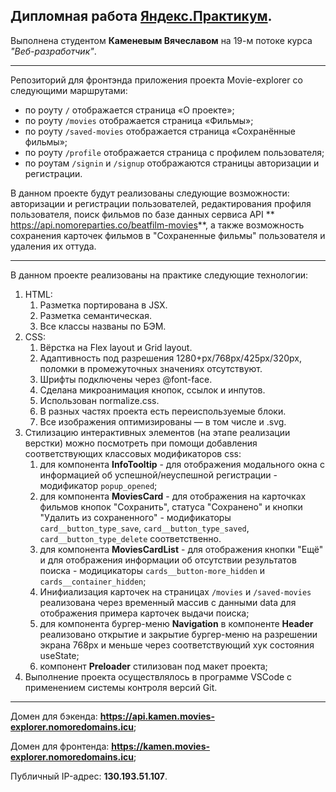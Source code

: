 Дипломная работа [Яндекс.Практикум](https://praktikum.yandex.ru/).
---
Выполнена студентом **Каменевым Вячеславом** на 19-м потоке курса *"Веб-разработчик"*.

___

Репозиторий для фронтэнда приложения проекта Movie-explorer со следующими маршрутами:
* по роуту `/` отображается страница «О проекте»;
* по роуту `/movies` отображается страница «Фильмы»;
* по роуту `/saved-movies` отображается страница «Сохранённые фильмы»;
* по роуту `/profile` отображается страница с профилем пользователя;
* по роутам `/signin` и `/signup` отображаются страницы авторизации и регистрации.

В данном проекте будут реализованы следующие возможности: авторизации и регистрации пользователей, редактирования профиля пользователя, поиск фильмов по базе данных сервиса API ** https://api.nomoreparties.co/beatfilm-movies**, а также возможность сохранения карточек фильмов в "Сохраненные фильмы" пользователя и удаления их оттуда.

___


В данном проекте реализованы на практике следующие технологии:
1. HTML:
    1. Разметка портирована в JSX.
    2. Разметка семантическая.
    3. Все классы названы по БЭМ.
2. CSS:
    1. Вёрстка на Flex layout и Grid layout.
    2. Адаптивность под разрешения 1280+px/768px/425px/320px, поломки в промежуточных значениях отсутствуют.
    3. Шрифты подключены через @font-face.
    4. Сделана микроанимация кнопок, ссылок и инпутов.
    5. Использован normalize.сss.
    6. В разных частях проекта есть переиспользуемые блоки.
    7. Все изображения оптимизированы — в том числе и .svg.
3. Стилизацию интерактивных элементов (на этапе реализации верстки) можно посмотреть при помощи добавления соответствующих классовых модификаторов css:
    1. для компонента **InfoTooltip** - для отображения модального окна с информацией об успешной/неуспешной регистрации - модификатор `popup_opened`;
    2. для компонента **MoviesCard** - для отображения на карточках фильмов кнопок "Сохранить", статуса "Сохранено" и кнопки "Удалить из сохраненного" - модификаторы `card__button_type_save`, `card__button_type_saved`, `card__button_type_delete` соответственно.
    3.  для компонента **MoviesCardList** - для отображения кнопки "Ещё" и для отображения информации об отсутствии результатов поиска - модицикаторы `cards__button-more_hidden` и `cards__container_hidden`;
    4. Инифиализация карточек на страницах `/movies` и `/saved-movies` реализована через временный массив с данными data для отображения примера карточек выдачи поиска;
    5. для компонента бургер-меню **Navigation** в компоненте **Header** реализовано открытие и закрытие бургер-меню на разрешении экрана 768px и меньше через соответствующий хук состояния useState;
    6. компонент **Preloader** стилизован под макет проекта;
4. Выполнение проекта осуществлялось в программе VSCode с применением системы контроля версий Git.

___

Домен для бэкенда: **https://api.kamen.movies-explorer.nomoredomains.icu**;

Домен для фронтенда: **https://kamen.movies-explorer.nomoredomains.icu**;

Публичный IP-адрес: **130.193.51.107**.
